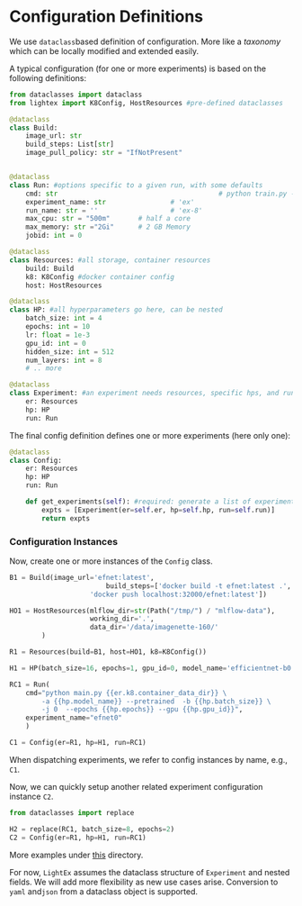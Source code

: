 Configuration Definitions
=========================

We use `dataclass`based definition of configuration. More like a *taxonomy* which can be locally modified and extended easily.

A typical configuration (for one or more experiments) is based on the following definitions:

```python
from dataclasses import dataclass
from lightex import K8Config, HostResources #pre-defined dataclasses

@dataclass
class Build: 
    image_url: str
    build_steps: List[str]
    image_pull_policy: str = "IfNotPresent"


@dataclass
class Run: #options specific to a given run, with some defaults
    cmd: str 										# python train.py --lr {{lr}}
    experiment_name: str 				# 'ex'
    run_name: str = ''					# 'ex-8'
    max_cpu: str = "500m"       # half a core
    max_memory: str ="2Gi"      # 2 GB Memory
    jobid: int = 0

@dataclass
class Resources: #all storage, container resources 
    build: Build
    k8: K8Config #docker container config
    host: HostResources

@dataclass
class HP: #all hyperparameters go here, can be nested
    batch_size: int = 4
    epochs: int = 10
    lr: float = 1e-3
    gpu_id: int = 0
    hidden_size: int = 512
    num_layers: int = 8
    # .. more

@dataclass 
class Experiment: #an experiment needs resources, specific hps, and run cmd options
    er: Resources
    hp: HP
    run: Run
```

The final config definition defines one or more experiments (here only one):

```python
@dataclass
class Config:
    er: Resources
    hp: HP
    run: Run

    def get_experiments(self): #required: generate a list of experiments to run
        expts = [Experiment(er=self.er, hp=self.hp, run=self.run)]
        return expts
```



### Configuration Instances

Now, create one or more instances of the `Config` class.

```python
B1 = Build(image_url='efnet:latest', 
            			build_steps=['docker build -t efnet:latest .', 
                    'docker push localhost:32000/efnet:latest'])

HO1 = HostResources(mlflow_dir=str(Path("/tmp/") / "mlflow-data"),
                    working_dir='.', 
                    data_dir='/data/imagenette-160/'
        )

R1 = Resources(build=B1, host=HO1, k8=K8Config())

H1 = HP(batch_size=16, epochs=1, gpu_id=0, model_name='efficientnet-b0')

RC1 = Run(
    cmd="python main.py {{er.k8.container_data_dir}} \
        -a {{hp.model_name}} --pretrained  -b {{hp.batch_size}} \
        -j 0  --epochs {{hp.epochs}} --gpu {{hp.gpu_id}}", 
    experiment_name="efnet0"
    )

C1 = Config(er=R1, hp=H1, run=RC1)
```

When dispatching experiments, we refer to config instances by name, e.g., `C1`. 

Now, we can quickly setup another related experiment configuration instance `C2`.

```python
from dataclasses import replace

H2 = replace(RC1, batch_size=8, epochs=2) 
C2 = Config(er=R1, hp=H1, run=RC1)
```





More examples under [this](../examples/) directory.

For now, `LightEx` assumes the dataclass structure of `Experiment` and nested fields. We will add more flexibility as new use cases arise. Conversion to `yaml` and`json` from a dataclass object is supported.